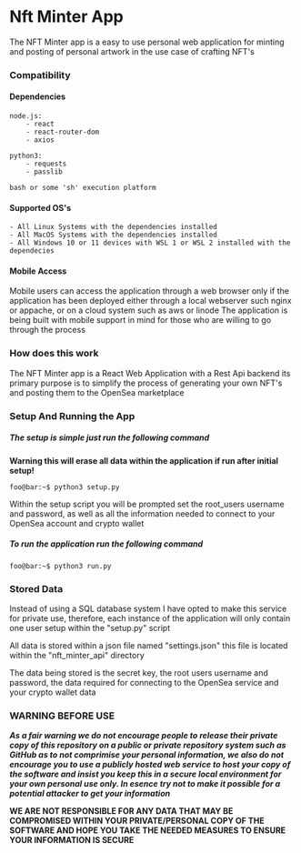 # Nft Minter App
The NFT Minter app is a easy to use personal web application for minting and posting of personal artwork in the use case of crafting NFT's

### Compatibility
#### Dependencies
    
    node.js:
        - react
        - react-router-dom  
        - axios
    
    python3:
        - requests
        - passlib

    bash or some 'sh' execution platform

#### Supported OS's

    - All Linux Systems with the dependencies installed
    - All MacOS Systems with the dependencies installed
    - All Windows 10 or 11 devices with WSL 1 or WSL 2 installed with the dependecies

#### Mobile Access
Mobile users can access the application through a web browser only if the application has been deployed either through a local webserver such nginx or appache, or on a cloud system such as aws or linode
The application is being built with mobile support in mind for those who are willing to go through the process

### How does this work
The NFT Minter app is a React Web Application with a Rest Api backend its primary purpose is to simplify the process of generating your own NFT's and posting them to the OpenSea marketplace

### Setup And Running the App
##### The setup is simple just run the following command
**Warning this will erase all data within the application if run after initial setup!**
```console
foo@bar:~$ python3 setup.py
```
Within the setup script you will be prompted set the root_users username and password, as well as all the information needed to connect to your OpenSea account and crypto wallet

##### To run the application run the following command
```console
foo@bar:~$ python3 run.py
```

### Stored Data

Instead of using a SQL database system I have opted to make this service for private use, therefore, each instance of the application will only contain one user setup within the "setup.py" script

All data is stored within a json file named "settings.json" this file is located within the "nft_minter_api" directory

The data being stored is the secret key, the root users username and password, the data required for connecting to the OpenSea service and your crypto wallet data

### WARNING BEFORE USE

***As a fair warning we do not encourage people to release their private copy of this repository on a public or private repository system such as GitHub as to not comprimise your personal information, we also do not encourage you to use a publicly hosted web service to host your copy of the software and insist you keep this in a secure local environment for your own personal use only. In esence try not to make it possible for a potential attacker to get your information***

**WE ARE NOT RESPONSIBLE FOR ANY DATA THAT MAY BE COMPROMISED WITHIN YOUR PRIVATE/PERSONAL COPY OF THE SOFTWARE AND HOPE YOU TAKE THE NEEDED MEASURES TO ENSURE YOUR INFORMATION IS SECURE**


